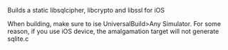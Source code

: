 Builds a static libsqlcipher, libcrypto and libssl for iOS

When building, make sure to ise UniversalBuild>Any Simulator.  For some reason, if you use iOS device, the amalgamation target will not generate sqlite.c

